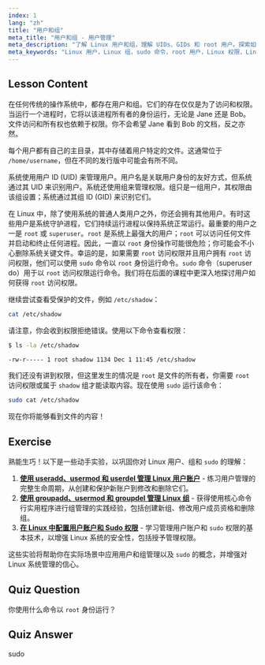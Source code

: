 ```yaml
---
index: 1
lang: "zh"
title: "用户和组"
meta_title: "用户和组 - 用户管理"
meta_description: "了解 Linux 用户和组，理解 UIDs、GIDs 和 root 用户。探索如何使用 sudo 命令提升权限。开始你的 Linux 之旅！"
meta_keywords: "Linux 用户，Linux 组，sudo 命令，root 用户，Linux 权限，Linux 教程，Linux 初学者，Linux 指南"
---
```


## Lesson Content

在任何传统的操作系统中，都存在用户和组。它们的存在仅仅是为了访问和权限。当运行一个进程时，它将以该进程所有者的身份运行，无论是 Jane 还是 Bob。文件访问和所有权也依赖于权限。你不会希望 Jane 看到 Bob 的文档，反之亦然。

每个用户都有自己的主目录，其中存储着用户特定的文件。这通常位于 `/home/username`，但在不同的发行版中可能会有所不同。

系统使用用户 ID (UID) 来管理用户。用户名是关联用户身份的友好方式，但系统通过其 UID 来识别用户。系统还使用组来管理权限。组只是一组用户，其权限由该组设置；系统通过其组 ID (GID) 来识别它们。

在 Linux 中，除了使用系统的普通人类用户之外，你还会拥有其他用户。有时这些用户是系统守护进程，它们持续运行进程以保持系统正常运行。最重要的用户之一是 `root` 或 `superuser`。`root` 是系统上最强大的用户；`root` 可以访问任何文件并启动和终止任何进程。因此，一直以 `root` 身份操作可能很危险；你可能会不小心删除系统关键文件。幸运的是，如果需要 `root` 访问权限并且用户拥有 `root` 访问权限，他们可以使用 `sudo` 命令以 `root` 身份运行命令。`sudo` 命令（superuser do）用于以 `root` 访问权限运行命令。我们将在后面的课程中更深入地探讨用户如何获得 `root` 访问权限。

继续尝试查看受保护的文件，例如 `/etc/shadow`：

```bash
cat /etc/shadow
```

请注意，你会收到权限拒绝错误。使用以下命令查看权限：

```bash
$ ls -la /etc/shadow

-rw-r----- 1 root shadow 1134 Dec 1 11:45 /etc/shadow
```

我们还没有讲到权限，但这里发生的情况是 `root` 是文件的所有者，你需要 `root` 访问权限或属于 `shadow` 组才能读取内容。现在使用 `sudo` 运行该命令：

```bash
sudo cat /etc/shadow
```

现在你将能够看到文件的内容！

## Exercise

熟能生巧！以下是一些动手实验，以巩固你对 Linux 用户、组和 `sudo` 的理解：

1. **[使用 useradd、usermod 和 userdel 管理 Linux 用户账户](https://labex.io/zh/labs/comptia-manage-linux-user-accounts-with-useradd-usermod-and-userdel-590837)** - 练习用户管理的完整生命周期，从创建和保护新账户到修改和删除它们。
2. **[使用 groupadd、usermod 和 groupdel 管理 Linux 组](https://labex.io/zh/labs/comptia-manage-linux-groups-with-groupadd-usermod-and-groupdel-590836)** - 获得使用核心命令行实用程序进行组管理的实践经验，包括创建新组、修改用户成员资格和删除组。
3. **[在 Linux 中配置用户账户和 Sudo 权限](https://labex.io/zh/labs/comptia-configure-user-accounts-and-sudo-privileges-in-linux-590856)** - 学习管理用户账户和 `sudo` 权限的基本技术，以增强 Linux 系统的安全性，包括授予管理权限。

这些实验将帮助你在实际场景中应用用户和组管理以及 `sudo` 的概念，并增强对 Linux 系统管理的信心。

## Quiz Question

你使用什么命令以 `root` 身份运行？

## Quiz Answer

sudo

